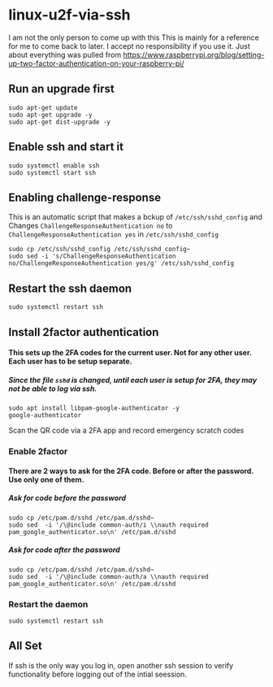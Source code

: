 # linux-u2f-via-ssh
I am not the only person to come up with this
This is mainly for a reference for me to come back to later.  I accept no responsibility if you use it.
Just about everything was pulled from https://www.raspberrypi.org/blog/setting-up-two-factor-authentication-on-your-raspberry-pi/

## Run an upgrade first
```shell
sudo apt-get update
sudo apt-get upgrade -y
sudo apt-get dist-upgrade -y
```

## Enable ssh and start it
```shell
sudo systemctl enable ssh
sudo systemctl start ssh
```

## Enabling challenge-response
This is an automatic script that makes a bckup of `/etc/ssh/sshd_config`
and Changes `ChallengeResponseAuthentication no` to `ChallengeResponseAuthentication yes` in `/etc/ssh/sshd_config`
```shell
sudo cp /etc/ssh/sshd_config /etc/ssh/sshd_config~
sudo sed -i 's/ChallengeResponseAuthentication no/ChallengeResponseAuthentication yes/g' /etc/ssh/sshd_config
```

## Restart the ssh daemon
```shell
sudo systemctl restart ssh
```

## Install 2factor authentication
#### This sets up the 2FA codes for the current user.  Not for any other user.  Each user has to be setup separate.  
##### Since the file `sshd` is changed, until each user is setup for 2FA, they may not be able to log via ssh.
```shell
sudo apt install libpam-google-authenticator -y
google-authenticator
```
Scan the QR code via a 2FA app and record emergency scratch codes


### Enable 2factor
#### There are 2 ways to ask for the 2FA code.  Before or after the password.  Use only one of them.
##### Ask for code before the password
```shell
sudo cp /etc/pam.d/sshd /etc/pam.d/sshd~
sudo sed  -i '/\@include common-auth/i \\nauth required pam_google_authenticator.so\n' /etc/pam.d/sshd
```
##### Ask for code after the password
```shell
sudo cp /etc/pam.d/sshd /etc/pam.d/sshd~
sudo sed  -i '/\@include common-auth/a \\nauth required pam_google_authenticator.so\n' /etc/pam.d/sshd
```

### Restart the daemon
```shell
sudo systemctl restart ssh
```

## All Set
If ssh is the only way you log in, open another ssh session to verify functionality before logging out of the intial seession.
